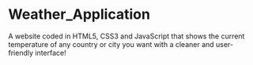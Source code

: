 # Weather_Application
A website coded in HTML5, CSS3 and JavaScript that shows the current temperature of any country or city you want with a cleaner and user-friendly interface!
